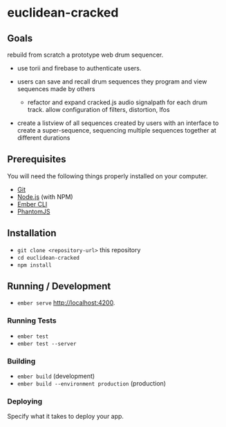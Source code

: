 # euclidean-cracked

## Goals
rebuild from scratch a prototype web drum sequencer.

- use torii and firebase to authenticate users.
- users can save and recall drum sequences they program and view sequences made by others
  - refactor and expand cracked.js audio signalpath for each drum track. allow configuration of filters, distortion, lfos

-  create a listview of all sequences created by users with an interface to create a super-sequence, sequencing multiple sequences together at different durations




## Prerequisites

You will need the following things properly installed on your computer.

* [Git](https://git-scm.com/)
* [Node.js](https://nodejs.org/) (with NPM)
* [Ember CLI](https://ember-cli.com/)
* [PhantomJS](http://phantomjs.org/)

## Installation

* `git clone <repository-url>` this repository
* `cd euclidean-cracked`
* `npm install`

## Running / Development

* `ember serve`
[http://localhost:4200](http://localhost:4200).

### Running Tests

* `ember test`
* `ember test --server`

### Building

* `ember build` (development)
* `ember build --environment production` (production)

### Deploying

Specify what it takes to deploy your app.
